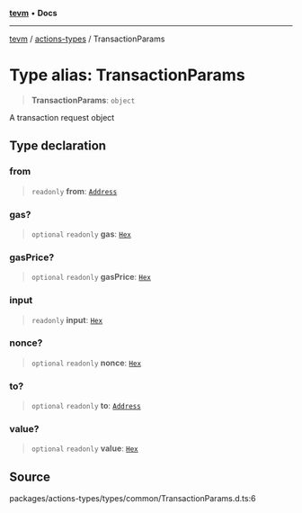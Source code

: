 [**tevm**](../../README.md) • **Docs**

***

[tevm](../../modules.md) / [actions-types](../README.md) / TransactionParams

# Type alias: TransactionParams

> **TransactionParams**: `object`

A transaction request object

## Type declaration

### from

> `readonly` **from**: [`Address`](Address.md)

### gas?

> `optional` `readonly` **gas**: [`Hex`](Hex.md)

### gasPrice?

> `optional` `readonly` **gasPrice**: [`Hex`](Hex.md)

### input

> `readonly` **input**: [`Hex`](Hex.md)

### nonce?

> `optional` `readonly` **nonce**: [`Hex`](Hex.md)

### to?

> `optional` `readonly` **to**: [`Address`](Address.md)

### value?

> `optional` `readonly` **value**: [`Hex`](Hex.md)

## Source

packages/actions-types/types/common/TransactionParams.d.ts:6
